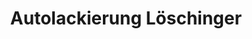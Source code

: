---
title: "Autolackierung Löschinger"
url: /magdeburg/autolackierung-loeschinger/
shop: Autowerkstatt
---